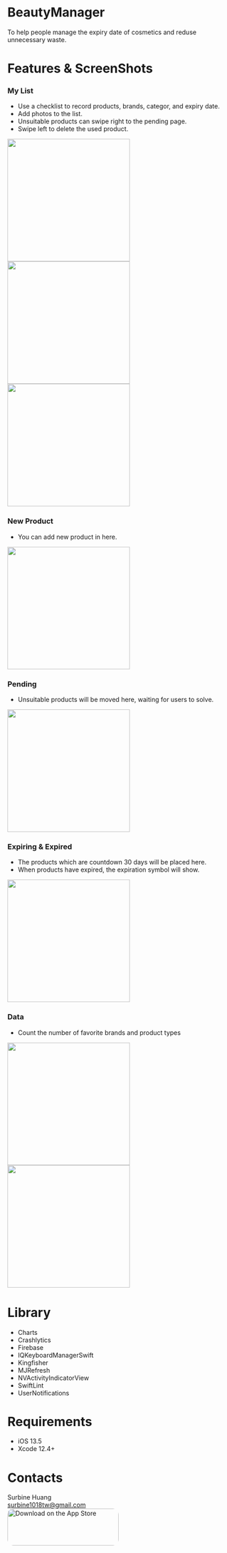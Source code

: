 
# BeautyManager 
To help people manage the expiry date of cosmetics and reduse unnecessary waste.

# Features & ScreenShots
### My List
+ Use a checklist to record products, brands, categor, and expiry date.
+ Add photos to the list.
+ Unsuitable products can swipe right to the pending page.
+ Swipe left to delete the used product.

<img src="https://github.com/SurbineHuang/BeautyManager/blob/main/Pictures/Simulator%20Screen%20Shot%20-%20iPhone%2012%20Pro%20Max%20-%202021-06-09%20at%2015.58.11_iphone12promaxgold_portrait.png"  width="275"><img src="https://github.com/SurbineHuang/BeautyManager/blob/main/Pictures/Simulator%20Screen%20Shot%20-%20iPhone%2012%20Pro%20Max%20-%202021-06-27%20at%2022.25.07_iphone12promaxgold_portrait.png"  width="275">
<img src="https://github.com/SurbineHuang/BeautyManager/blob/main/Pictures/Simulator%20Screen%20Shot%20-%20iPhone%2012%20Pro%20Max%20-%202021-06-27%20at%2019.03.21_iphone12promaxgold_portrait.png" width="275">

### New Product
+ You can add new product in here.
<img src="https://github.com/SurbineHuang/BeautyManager/blob/main/Pictures/Simulator%20Screen%20Shot%20-%20iPhone%2012%20Pro%20Max%20-%202021-06-09%20at%2015.59.35_iphone12promaxgold_portrait.png" width="275">

### Pending
+ Unsuitable products will be moved here, waiting for users to solve.

<img src="https://github.com/SurbineHuang/BeautyManager/blob/main/Pictures/Simulator%20Screen%20Shot%20-%20iPhone%2012%20Pro%20Max%20-%202021-06-27%20at%2019.03.35_iphone12promaxgold_portrait.png" width="275">


### Expiring & Expired
+ The products which are countdown 30 days will be placed here.
+ When products have expired, the expiration symbol will show.

<img src="https://github.com/SurbineHuang/BeautyManager/blob/main/Pictures/Simulator%20Screen%20Shot%20-%20iPhone%2012%20Pro%20Max%20-%202021-06-09%20at%2016.00.17_iphone12promaxgold_portrait.png" width="275">


### Data
+ Count the number of favorite brands and product types

<img src="https://github.com/SurbineHuang/BeautyManager/blob/main/Pictures/Simulator%20Screen%20Shot%20-%20iPhone%2012%20Pro%20Max%20-%202021-06-24%20at%2000.20.30_iphone12promaxgold_portrait.png" width="275"><img src="https://github.com/SurbineHuang/BeautyManager/blob/main/Pictures/Simulator%20Screen%20Shot%20-%20iPhone%2012%20Pro%20Max%20-%202021-06-27%20at%2019.03.50_iphone12promaxgold_portrait.png" width="275">

# Library
+ Charts
+ Crashlytics
+ Firebase
+ IQKeyboardManagerSwift
+ Kingfisher
+ MJRefresh
+ NVActivityIndicatorView
+ SwiftLint
+ UserNotifications

# Requirements
+ iOS 13.5
+ Xcode 12.4+

# Contacts
Surbine Huang   
surbine1018tw@gmail.com   
<a href="https://apps.apple.com/tw/app/beauty-manager/id1571512136?itsct=apps_box_badge&amp;itscg=30200" style="display: inline-block; overflow: hidden; border-radius: 13px; width: 250px; height: 83px;"><img src="https://tools.applemediaservices.com/api/badges/download-on-the-app-store/black/en-us?size=250x83&amp;releaseDate=1623283200&h=a40ffafa33597008ba6052b440ff19f8" alt="Download on the App Store" style="border-radius: 13px; width: 250px; height: 83px;"></a>
